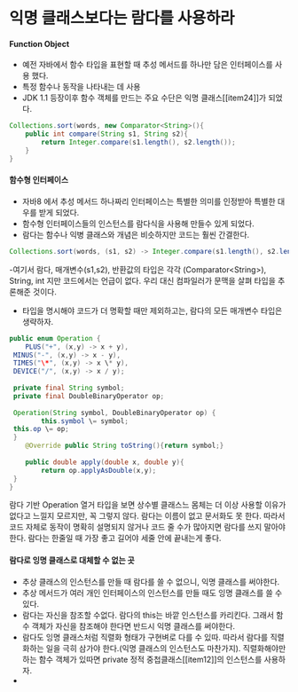 # 익명 클래스보다는 람다를 사용하라

#### Function Object 
- 예전 자바에서 함수 타입을 표현할 때 추성 메서드를 하나만 담은 인터페이스를 사용 했다. 
- 특정 함수나 동작을 나타내는 데 사용
- JDK 1.1 등장이후 함수 객체를 만드는 주요 수단은 익명 클래스[[item24]]가 되었다. 

```java
Collections.sort(words, new Comparator<String>(){
	public int compare(String s1, String s2){
		return Integer.compare(s1.length(), s2.length());
	}
}
```


#### 함수형 인터페이스
- 자바8 에서 추성 메서드 하나짜리 인터페이스는 특별한 의미를 인정받아 특별한 대우를 받게 되었다. 
- 함수형 인터페이스들의 인스턴스를 람다식을 사용해 만들수 있게 되었다. 
- 람다는 함수나 익병 클래스와 개념은 비슷하지만 코드는 훨씬 간결한다. 

```java
Collections.sort(words, (s1, s2) -> Integer.compare(s1.length(), s2.length));
```
-여기서 람다, 매개변수(s1,s2), 반환값의 타입은 각각 (Comparator\<String>),  String, int 지만 코드에서는 언급이 없다. 우리 대신 컴파일러가 문맥을 살펴 타입을 추론해준 것이다.
- 타입을 명시해야 코드가 더 명확할 때만 제외하고는, 람다의 모든 매개변수 타입은 생략하자.   
```java
public enum Operation {  
    PLUS("+", (x,y) -> x + y),  
 MINUS("-", (x,y) -> x - y),  
 TIMES("\*", (x,y) -> x \* y),  
 DEVICE("/", (x,y) -> x / y);  
  
 private final String symbol;  
 private final DoubleBinaryOperator op;  
  
 Operation(String symbol, DoubleBinaryOperator op) {  
        this.symbol \= symbol;  
 this.op \= op;  
 }  
    @Override public String toString(){return symbol;}  
  
    public double apply(double x, double y){  
        return op.applyAsDouble(x,y);  
 }  
}
```
람다 기반 Operation 열거 타입을 보면 상수별 클래스느 몸체는 더 이상 사용할 이유가 없다고 느낄지 모르지만, 꼭 그렇지 않다. 
람다는 이름이 없고 문서화도 못 한다. 따라서 코드 자체로 동작이 명확히 설명되지 않거나 코드 줄 수가 많아지면 람다를 쓰지 말아야 한다. 
람다는 한줄일 때 가장 좋고 길어야 세줄 안에 끝내는게 좋다. 

#### 람다로 잉명 클래스로 대체할 수 없는 곳 
- 추상 클래스의 인스턴스를 만들 때 람다를 쓸 수 없으니, 익명 클래스를 써야한다. 
- 추상 메서드가 여러 개인 인터페이스의 인스턴스를 만들 때도 잉명 클래스를 쓸 수있다. 
- 람다는 자신을 참조할 수없다. 람다의 this는 바깥 인스턴스를 카리킨다. 그래서 함수 객체가 자신을 참조해야 한다면 반드시 익명 클래스를 써야한다. 
- 람다도 잉명 클래스처럼 직렬화 형태가 구현벼로 다를 수 있따. 따라서 람다를 직렬화하는 일을 극히 삼가야 한다.(익명 클래스의 인스턴스도 마찬가지). 직렬화해야만 하는 함수 객체가 있따면 private 정적 중첩클래스[[item12]]의 인스턴스를 사용하자. 
- 

